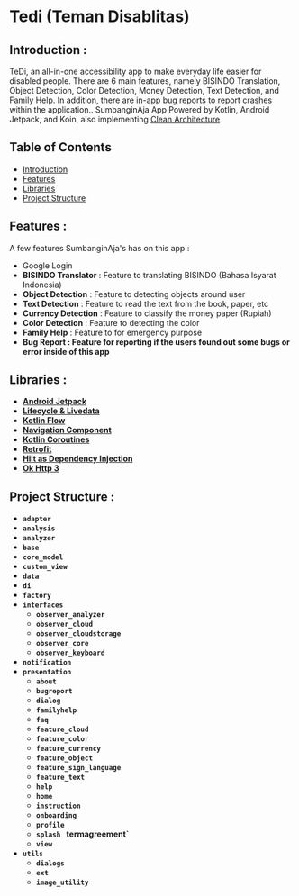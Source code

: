 # Tedi (Teman Disablitas)

## <a name="introduction"></a> Introduction :
TeDi, an all-in-one accessibility app to make everyday life easier for disabled people. There are 6 main features, namely BISINDO Translation, Object Detection, Color Detection, Money Detection, Text Detection, and Family Help. In addition, there are in-app bug reports to report crashes within the application.. SumbanginAja App Powered by Kotlin, Android Jetpack, and Koin, also implementing [Clean Architecture](https://blog.cleancoder.com/uncle-bob/2012/08/13/the-clean-architecture.html)

## Table of Contents

- [Introduction](#introduction)
- [Features](#features)
- [Libraries](#libraries)
- [Project Structure](#project-structures)

## <a name="features"></a> Features :
A few features SumbanginAja's has on this app :

* Google Login
* <b>BISINDO Translator</b> : Feature to translating BISINDO (Bahasa Isyarat Indonesia)
* <b>Object Detection</b> : Feature to detecting objects around user
* <b>Text Detection</b> : Feature to read the text from the book, paper, etc 
* <b>Currency Detection</b> : Feature to classify the money paper (Rupiah)
* <b>Color Detection</b> : Feature to detecting the color
* <b>Family Help</b> : Feature to for emergency purpose 
* <b>Bug Report<b> : Feature for reporting if the users found out some bugs or error inside of this app 


## <a name="libraries"></a> Libraries :
  - [Android Jetpack](https://developer.android.com/jetpack)
  - [Lifecycle & Livedata](https://developer.android.com/jetpack/androidx/releases/lifecycle)
  - [Kotlin Flow](https://developer.android.com/kotlin/flow)
  - [Navigation Component](https://developer.android.com/jetpack/androidx/releases/navigation)
  - [Kotlin Coroutines](https://developer.android.com/kotlin/coroutines)
  - [Retrofit](https://square.github.io/retrofit/)
  - [Hilt as Dependency Injection](https://developer.android.com/training/dependency-injection/hilt-android?hl=id)   
  - [Ok Http 3](https://square.github.io/okhttp/) 

## <a name="project-structures"></a> Project Structure :
* `adapter`
* `analysis`
* `analyzer`
* `base`
* `core_model`
* `custom_view`
* `data`
* `di`
* `factory`
* `interfaces`
  - `observer_analyzer`
  - `observer_cloud`
  - `observer_cloudstorage`
  - `observer_core`
  - `observer_keyboard`
* `notification`
* `presentation`
  - `about`
  - `bugreport`
  - `dialog`
  - `familyhelp`
  - `faq`
  - `feature_cloud`
  - `feature_color`
  - `feature_currency`
  - `feature_object`
  - `feature_sign_language`
  - `feature_text`
  - `help`
  - `home`
  - `instruction`
  - `onboarding`
  - `profile`
  - `splash`
  ` `termagreement`
  - `view`
* `utils`
  - `dialogs`
  - `ext`
  - `image_utility`  

